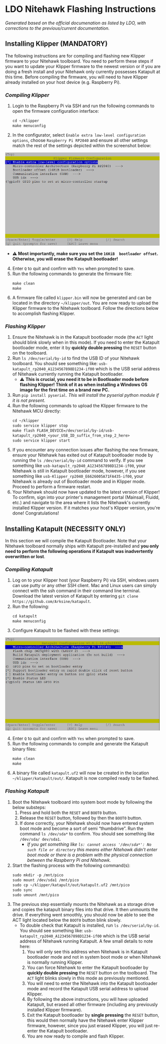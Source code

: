# LDO Nitehawk Flashing Instructions
_Generated based on the official documenation as listed by LDO, with corrections to the previous/current documentation._

## Installing Klipper (MANDATORY)
The following instructions are for compiling and flashing new Klipper firmware to your Nitehawk toolboard. You need to perform these steps if you want to update your Klipper firmware to the newest version or if you are doing a fresh install and your Nitehawk only currently possesses Katapult at this time. Before compiling the firmware, you will need to have Klipper already installed on your host device (e.g. Raspberry Pi).

### _Compiling Klipper_
1. Login to the Raspberry Pi via SSH and run the following commands to open the firmware configuration interface:
   ```
   cd ~/klipper
   make menuconfig
   ```
2. In the configurator, select `Enable extra low-level configuration options`, choose `Raspberry Pi RP2040` and ensure all other settings match the rest of the settings depicted within the screenshot below:
<img src="https://github.com/TheMasterOfTech/LDO-Nitehawk/blob/main/klipper_make_settings.png" width="500" height="300" />

   - **⚠️ Most importantly, make sure you set the `16KiB  bootloader offset`. Otherwise, you will erase the Katapult bootloader!**
4. Enter `Q` to quit and confirm with `Yes` when prompted to save.
5. Run the following commands to generate the firmware file:
   ```
   make clean
   make
   ```
6. A firmware file called `klipper.bin` will now be generated and can be located in the directory `~/klipper/out`. You are now ready to upload the Klipper firmware to the Nitehawk toolboard. Follow the directions below to accomplish flashing Klipper.

### _Flashing Klipper_
1. Ensure the Nitehawk is in the Katapult bootloader mode (the `ACT` light should blink slowly when in this mode). If you need to enter the Katapult bootloader mode, enter it by **quickly double pressing** the ``RESET`` button on the toolboard.
2. Run `ls /dev/serial/by-id` to find the USB ID of your Nitehawk toolboard. You should see something like: `usb-katapult_rp2040_A1234567898D1234-if00` which is the USB serial address of Nitehawk currently running the Katapult bootloader.
   - ⚠️ **This is crucial, you need it to be in Bootloader mode before flashing Klipper! Think of it as when installing a Windows OS image for the first time on a brand new PC.**
3. Run `pip install pyserial`. _This will install the pyserial python module if it is not present._
4. Run the following commands to upload the Klipper firmware to the Nitehawk MCU directly:
   ```
   cd ~/klipper
   sudo service klipper stop
   make flash FLASH_DEVICE=/dev/serial/by-id/usb-katapult_rp2040_<your_USB_ID_suffix_from_step_2_here>
   sudo service klipper start
   ```
5. If you encounter any connection issues after flashing the new firmware, ensure your Nitehawk has exited out of Katapult bootloader mode by running the `ls /dev/serial/by-id` command to verify. If you see something like `usb-katapult_rp2040_A1234567898D1234-if00`, your Nitehawk is still in Katapult bootloader mode, however, if you see something like `usb-Klipper_rp2040_E6626005A71FA435-if00`, your Nitehawk is already out of Bootloader mode and in Klipper mode. Proceed to perform a firmware restart.
6. Your Nitehawk should now have updated to the latest version of Klipper! To confirm, sign into your printer's management portal (Mainsail, Fluidd, etc.) and navigate to the area where it lists the Nitehawk's currently installed Klipper version. If it matches your host's Klipper version, you're done! Congratulations!

## Installing Katapult (NECESSITY ONLY)
In this section we will compile the Katapult Bootloader. Note that your Nitehawk toolboard normally ships with Katapult pre-installed and **you only need to perform the following operations if Katapult was inadvertently overwritten or lost**. 

### _Compiling Katapult_
1. Log on to your Klipper host (your Raspberry Pi) via SSH, windows users can use putty or any other SSH client. Mac and Linux users can simply connect with the ssh command in their command line terminal. Download the latest version of Katapult by entering `git clone https://github.com/Arksine/katapult`.
2. Run the following:
   ```
   cd katapult
   make menuconfig
   ```
3. Configure Katapult to be flashed with these settings:
<img src="https://github.com/TheMasterOfTech/LDO-Nitehawk/blob/main/katapult_make_settings.png" width="500" height="300" />

4. Enter `Q` to quit and confirm with `Yes` when prompted to save.
5. Run the following commands to compile and generate the Katapult binary files:
   ```
   make clean
   make
   ```
6. A binary file called `katapult.uf2` will now be created in the location `~/klipper/katapult/out/`. Katapult is now compiled ready to be flashed.

### _Flashing Katapult_
1. Boot the Nitehawk toolboard into system boot mode by following the below substeps:
   1. Press and hold both the `RESET` and `BOOT0` button.
   2. Release the `RESET` button, followed by then the `BOOT0` button.
   3. If done correctly, your Nitehawk should now have entered system boot mode and become a sort of semi “thumbdrive”. Run the command `ls /dev/sda*` to confirm. You should see something like `/dev/sda/ dev/sda1`.
         - _If you get something like `ls: cannot access '/dev/sda*': No such file or directory` this means either Nitehawk didn't enter boot mode or there is a problem with the physical connection between the Raspberry Pi and Nitehawk._
2. Start the flashing process with the following command(s):
   ```
   sudo mkdir -p /mnt/pico
   sudo mount /dev/sda1 /mnt/pico
   sudo cp ~/klipper/katapult/out/katapult.uf2 /mnt/pico
   sudo sync
   sudo umount /mnt/pico
   ```
3. The previous step essentially mounts the Nitehawk as a storage drive and copies the katapult binary files into that drive. It then unmounts the drive. If everything went smoothly, you should now be able to see the ACT light located below the `BOOT0` button blink slowly.
   - To double check that Katapult is installed, run `ls /dev/serial/by-id`. You should see something like: `usb-katapult_rp2040_A1234567898D1234-if00` which is the USB serial address of Nitehawk running Katapult. A few small details to note here:
     1. You will only see this address when Nitehawk is in Katapult bootloader mode and not in system boot mode or when Nitehawk is normally running Klipper.
     2. You can force Nitehawk to enter the Katapult bootloader by **quickly double pressing** the ``RESET`` button on the toolboard. The `ACT` light blinks slowly in this mode as previously mentioned.
     3. You will need to enter the Nitehawk into the Katapult bootloader mode and record the Katapult USB serial address to upload Klipper.
     4. By following the above instructions, you will have uploaded Katapult, but erased all other firmware (including any previously installed Klipper firmware).
     5. Exit the Katapult bootloader by **single pressing** the `RESET` button, this would then normally have the Nitehawk enter Klipper firmware, however, since you just erased Klipper, you will just re-enter the Katapult bootloader.
     6. You are now ready to compile and flash Klipper.
